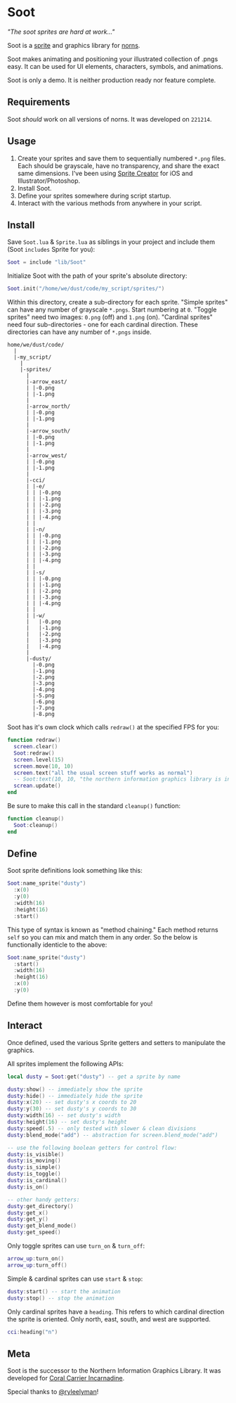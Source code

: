 # Soot

*"The soot sprites are hard at work..."*

Soot is a [sprite](https://en.wikipedia.org/wiki/Sprite_(computer_graphics)) and graphics library for [norns](https://monome.org).

Soot makes animating and positioning your illustrated collection of .pngs easy. It can be used for UI elements, characters, symbols, and animations.

Soot is only a demo. It is neither production ready nor feature complete.

## Requirements

Soot *should* work on all versions of norns. It was developed on `221214`.

## Usage

1. Create your sprites and save them to sequentially numbered `*.png` files. Each should be grayscale, have no transparency, and share the exact same dimensions. I've been using [Sprite Creator](https://apps.apple.com/us/app/sprite-creator/id1078225966) for iOS and Illustrator/Photoshop.
2. Install Soot.
3. Define your sprites somewhere during script startup.
4. Interact with the various methods from anywhere in your script.

## Install

Save `Soot.lua` & `Sprite.lua` as siblings in your project and include them (Soot `includes` Sprite for you):

```lua
Soot = include "lib/Soot"
```

Initialize Soot with the path of your sprite's absolute directory:

```lua
Soot.init("/home/we/dust/code/my_script/sprites/")
```

Within this directory, create a sub-directory for each sprite. "Simple sprites" can have any number of grayscale `*.pngs`. Start numbering at `0`. "Toggle sprites" need two images: `0.png` (off) and `1.png` (on). "Cardinal sprites" need four sub-directories - one for each cardinal direction. These directories can have any number of `*.pngs` inside.

```
home/we/dust/code/
  |
  |-my_script/
    |
    |-sprites/
      |
      |-arrow_east/
      | |-0.png
      | |-1.png
      |
      |-arrow_north/
      | |-0.png
      | |-1.png
      |
      |-arrow_south/
      | |-0.png
      | |-1.png
      |
      |-arrow_west/
      | |-0.png
      | |-1.png
      |
      |-cci/
      | |-e/
      | | |-0.png
      | | |-1.png
      | | |-2.png
      | | |-3.png
      | | |-4.png
      | |
      | |-n/
      | | |-0.png
      | | |-1.png
      | | |-2.png
      | | |-3.png
      | | |-4.png
      | |
      | |-s/
      | | |-0.png
      | | |-1.png
      | | |-2.png
      | | |-3.png
      | | |-4.png
      | |
      | |-w/
      |   |-0.png
      |   |-1.png
      |   |-2.png
      |   |-3.png
      |   |-4.png
      |
      |-dusty/
        |-0.png
        |-1.png          
        |-2.png          
        |-3.png          
        |-4.png          
        |-5.png          
        |-6.png          
        |-7.png          
        |-8.png          
```       

Soot has it's own clock which calls `redraw()` at the specified FPS for you:

```lua
function redraw()
  screen.clear()
  Soot:redraw()
  screen.level(15)
  screen.move(10, 10)
  screen.text("all the usual screen stuff works as normal")
  -- Soot:text(10, 10, "the northern information graphics library is in here, too!", 15)
  screan.update()
end
```

Be sure to make this call in the standard `cleanup()` function:

```lua
function cleanup()
  Soot:cleanup()
end
```

## Define

Soot sprite definitions look something like this:

```lua
Soot:name_sprite("dusty")
  :x(0)
  :y(0)
  :width(16)
  :height(16)
  :start()
```

This type of syntax is known as "method chaining." Each method returns `self` so you can mix and match them in any order. So the below is functionally identicle to the above:

```lua
Soot:name_sprite("dusty")
  :start()
  :width(16)
  :height(16)
  :x(0)
  :y(0)
```

Define them however is most comfortable for you!

## Interact

Once defined, used the various Sprite getters and setters to manipulate the graphics.

All sprites implement the following APIs:

```lua
local dusty = Soot:get("dusty") -- get a sprite by name

dusty:show() -- immediately show the sprite
dusty:hide() -- immediately hide the sprite
dusty:x(20) -- set dusty's x coords to 20
dusty:y(30) -- set dusty's y coords to 30
dusty:width(16) -- set dusty's width
dusty:height(16) -- set dusty's height
dusty:speed(.5) -- only tested with slower & clean divisions
dusty:blend_mode("add") -- abstraction for screen.blend_mode("add")

-- use the following boolean getters for control flow:
dusty:is_visible()
dusty:is_moving()
dusty:is_simple()
dusty:is_toggle()
dusty:is_cardinal()
dusty:is_on()

-- other handy getters:
dusty:get_directory()
dusty:get_x()
dusty:get_y()
dusty:get_blend_mode()
dusty:get_speed()
```

Only toggle sprites can use `turn_on` & `turn_off`:

```lua
arrow_up:turn_on()
arrow_up:turn_off()
```

Simple & cardinal sprites can use `start` & `stop`:

```lua
dusty:start() -- start the animation
dusty:stop() -- stop the animation
```

Only cardinal sprites have a `heading`. This refers to which cardinal direction the sprite is oriented. Only north, east, south, and west are supported.

```lua
cci:heading("n")
```

## Meta

Soot is the successor to the Northern Information Graphics Library. It was developed for [Coral Carrier Incarnadine](https://cci.dev).

Special thanks to [@ryleelyman](https://github.com/ryleelyman)!